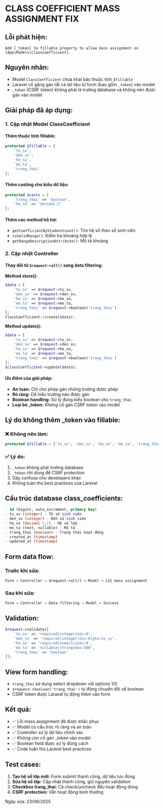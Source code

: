 # CLASS COEFFICIENT MASS ASSIGNMENT FIX

## Lỗi phát hiện:
```
Add [_token] to fillable property to allow mass assignment on [App\Models\ClassCoefficient].
```

## Nguyên nhân:
- Model `ClassCoefficient` chưa khai báo thuộc tính `$fillable`
- Laravel cố gắng gán tất cả dữ liệu từ form (bao gồm `_token`) vào model
- `_token` (CSRF token) không phải là trường database và không nên được gán vào model

## Giải pháp đã áp dụng:

### 1. Cập nhật Model ClassCoefficient

#### Thêm thuộc tính fillable:
```php
protected $fillable = [
    'tu_sv',
    'den_sv', 
    'he_so',
    'mo_ta',
    'trang_thai'
];
```

#### Thêm casting cho kiểu dữ liệu:
```php
protected $casts = [
    'trang_thai' => 'boolean',
    'he_so' => 'decimal:2'
];
```

#### Thêm các method hỗ trợ:
- `getCoefficientByStudentCount()`: Tìm hệ số theo số sinh viên
- `isValidRange()`: Kiểm tra khoảng hợp lệ
- `getRangeDescriptionAttribute()`: Mô tả khoảng

### 2. Cập nhật Controller

#### Thay đổi từ `$request->all()` sang data filtering:

**Method store():**
```php
$data = [
    'tu_sv' => $request->tu_sv,
    'den_sv' => $request->den_sv,
    'he_so' => $request->he_so,
    'mo_ta' => $request->mo_ta,
    'trang_thai' => $request->boolean('trang_thai')
];
ClassCoefficient::create($data);
```

**Method update():**
```php
$data = [
    'tu_sv' => $request->tu_sv,
    'den_sv' => $request->den_sv,
    'he_so' => $request->he_so,
    'mo_ta' => $request->mo_ta,
    'trang_thai' => $request->boolean('trang_thai')
];
$classCoefficient->update($data);
```

#### Ưu điểm của giải pháp:
- **An toàn:** Chỉ cho phép gán những trường được phép
- **Rõ ràng:** Dễ hiểu trường nào được gán
- **Boolean handling:** Xử lý đúng kiểu boolean cho `trang_thai`
- **Loại bỏ _token:** Không cố gán CSRF token vào model

## Lý do không thêm _token vào fillable:

### ❌ Không nên làm:
```php
protected $fillable = ['tu_sv', 'den_sv', 'he_so', 'mo_ta', 'trang_thai', '_token'];
```

### ✅ Lý do:
1. `_token` không phải trường database
2. `_token` chỉ dùng để CSRF protection
3. Gây confuse cho developers khác
4. Không tuân thủ best practices của Laravel

## Cấu trúc database class_coefficients:

```sql
- id (bigint, auto_increment, primary key)
- tu_sv (integer) - Từ số sinh viên
- den_sv (integer) - Đến số sinh viên  
- he_so (decimal 5,2) - Hệ số lớp
- mo_ta (text, nullable) - Mô tả
- trang_thai (boolean) - Trạng thái hoạt động
- created_at (timestamp)
- updated_at (timestamp)
```

## Form data flow:

### Trước khi sửa:
```
Form → Controller → $request->all() → Model → Lỗi mass assignment
```

### Sau khi sửa:
```
Form → Controller → Data filtering → Model → Success
```

## Validation:
```php
$request->validate([
    'tu_sv' => 'required|integer|min:0',
    'den_sv' => 'required|integer|min:0|gte:tu_sv',
    'he_so' => 'required|numeric|min:0',
    'mo_ta' => 'nullable|string|max:500',
    'trang_thai' => 'boolean'
]);
```

## View form handling:
- `trang_thai` sử dụng select dropdown với options 1/0
- `$request->boolean('trang_thai')` tự động chuyển đổi về boolean
- CSRF token được Laravel tự động thêm vào form

## Kết quả:
- ✅ Lỗi mass assignment đã được khắc phục
- ✅ Model có cấu trúc rõ ràng và an toàn
- ✅ Controller xử lý dữ liệu chính xác
- ✅ Không còn cố gán _token vào model
- ✅ Boolean field được xử lý đúng cách
- ✅ Code tuân thủ Laravel best practices

## Test cases:
1. **Tạo hệ số lớp mới:** Form submit thành công, dữ liệu lưu đúng
2. **Sửa hệ số lớp:** Cập nhật thành công, giữ nguyên validation
3. **Checkbox trang_thai:** Cả check/uncheck đều hoạt động đúng
4. **CSRF protection:** Vẫn hoạt động bình thường

Ngày sửa: 23/06/2025

